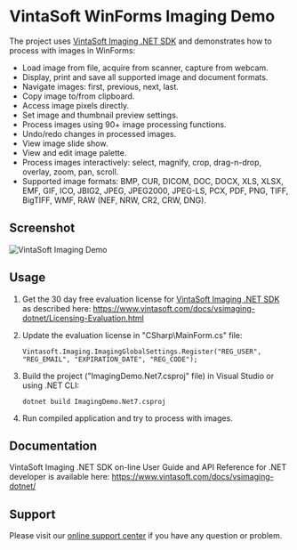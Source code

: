 <h1>VintaSoft WinForms Imaging Demo</h1>

The project uses <a href="https://www.vintasoft.com/vsimaging-dotnet-index.html">VintaSoft Imaging .NET SDK</a> and demonstrates how to process with images in WinForms:
* Load image from file, acquire from scanner, capture from webcam.
* Display, print and save all supported image and document formats.
* Navigate images: first, previous, next, last.
* Copy image to/from clipboard.
* Access image pixels directly.
* Set image and thumbnail preview settings.
* Process images using  90+ image processing functions.
* Undo/redo changes in processed images.
* View image slide show.
* View and edit image palette.
* Process images interactively: select, magnify, crop, drag-n-drop, overlay, zoom, pan, scroll.
* Supported image formats: BMP, CUR, DICOM, DOC, DOCX, XLS, XLSX, EMF, GIF, ICO, JBIG2, JPEG, JPEG2000, JPEG-LS, PCX, PDF, PNG, TIFF, BigTIFF, WMF, RAW (NEF, NRW, CR2, CRW, DNG).


<h2>Screenshot</h2>
<img src="vintasoft-imaging-demo.png" alt="VintaSoft Imaging Demo">


## Usage
1. Get the 30 day free evaluation license for <a href="https://www.vintasoft.com/vsimaging-dotnet-index.html" target="_blank">VintaSoft Imaging .NET SDK</a> as described here: <a href="https://www.vintasoft.com/docs/vsimaging-dotnet/Licensing-Evaluation.html" target="_blank">https://www.vintasoft.com/docs/vsimaging-dotnet/Licensing-Evaluation.html</a>

2. Update the evaluation license in "CSharp\MainForm.cs" file:
   ```
   Vintasoft.Imaging.ImagingGlobalSettings.Register("REG_USER", "REG_EMAIL", "EXPIRATION_DATE", "REG_CODE");
   ```

3. Build the project ("ImagingDemo.Net7.csproj" file) in Visual Studio or using .NET CLI:
   ```
   dotnet build ImagingDemo.Net7.csproj
   ```

4. Run compiled application and try to process with images.


## Documentation
VintaSoft Imaging .NET SDK on-line User Guide and API Reference for .NET developer is available here: https://www.vintasoft.com/docs/vsimaging-dotnet/


## Support
Please visit our <a href="https://myaccount.vintasoft.com/">online support center</a> if you have any question or problem.
